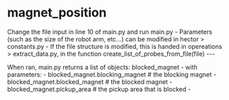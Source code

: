 # magnet_position

Change the file input in line 10 of main.py and run main.py - 
Parameters (such as the size of the robot arm, etc...) can be modified in hector > constants.py - 
If the file structure is modified, this is handed in opereations > extract_data.py, in the function 
create_list_of_probes_from_file(file) ---

When ran, main.py returns a list of objects: blocked_magnet -
with parameters: -
blocked_magnet.blocking_magnet  # the blocking magnet -
blocked_magnet.blocked_magnet   # the blocked magnet -
blocked_magnet.pickup_area      # the pickup area that is blocked -
